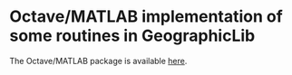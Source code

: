 # Octave/MATLAB implementation of some routines in GeographicLib

The Octave/MATLAB package is available
[here](https://www.mathworks.com/matlabcentral/fileexchange/50605).
